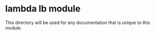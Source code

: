# lambda lb module

This directory will be used for any documentation that is unique to this module.

